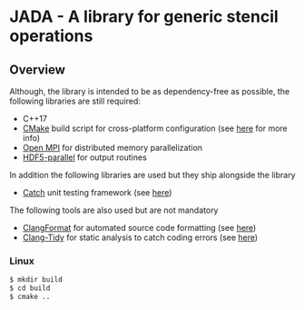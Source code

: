 # JADA - A library for generic stencil operations


## Overview


Although, the library is intended to be as dependency-free as possible, the following libraries are still required:

- C++17
- [CMake](https://cmake.org/) build script for cross-platform configuration (see 
  [here](#cmakeliststxt) for more info)
- [Open MPI](https://www.open-mpi.org/) for distributed memory parallelization
- [HDF5-parallel](https://www.hdfgroup.org) for output routines

In addition the following libraries are used but they ship alongside the library

- [Catch](https://github.com/catchorg/Catch2) unit testing framework (see 
  [here](#mytestscpp))

The following tools are also used but are not mandatory

- [ClangFormat](https://clang.llvm.org/docs/ClangFormat.html) for automated 
  source code formatting (see [here](#clang-format))
- [Clang-Tidy](http://clang.llvm.org/extra/clang-tidy/) for static analysis to 
  catch coding errors (see [here](#clang-tidy))




### Linux

```bash
$ mkdir build
$ cd build
$ cmake ..
```
